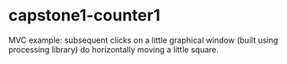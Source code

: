 # capstone1-counter1
MVC example: subsequent clicks on a little graphical window (built using processing library) do horizontally moving a little square.